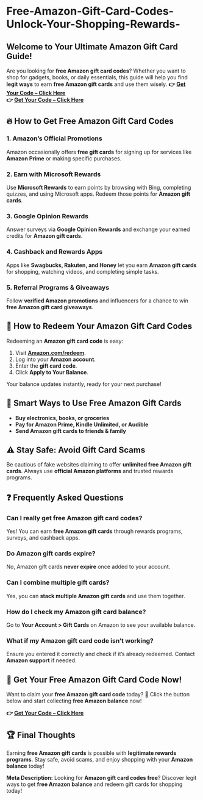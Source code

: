 # Free-Amazon-Gift-Card-Codes-Unlock-Your-Shopping-Rewards-


## Welcome to Your Ultimate Amazon Gift Card Guide!
Are you looking for **free Amazon gift card codes**? Whether you want to shop for gadgets, books, or daily essentials, this guide will help you find **legit ways** to earn **free Amazon gift cards** and use them wisely.
 **👉 [**Get Your Code – Click Here**](https://offzipper.com/cardcode/)**  
 **👉 [**Get Your Code – Click Here**](https://offzipper.com/cardcode/)**
## 🔥 How to Get Free Amazon Gift Card Codes
### 1. Amazon’s Official Promotions
Amazon occasionally offers **free gift cards** for signing up for services like **Amazon Prime** or making specific purchases.

### 2. Earn with Microsoft Rewards
Use **Microsoft Rewards** to earn points by browsing with Bing, completing quizzes, and using Microsoft apps. Redeem those points for **Amazon gift cards**.

### 3. Google Opinion Rewards
Answer surveys via **Google Opinion Rewards** and exchange your earned credits for **Amazon gift cards**.

### 4. Cashback and Rewards Apps
Apps like **Swagbucks, Rakuten, and Honey** let you earn **Amazon gift cards** for shopping, watching videos, and completing simple tasks.

### 5. Referral Programs & Giveaways
Follow **verified Amazon promotions** and influencers for a chance to win **free Amazon gift card giveaways**.

## 🛒 How to Redeem Your Amazon Gift Card Codes
Redeeming an **Amazon gift card code** is easy:
1. Visit **[Amazon.com/redeem](https://offzipper.com/cardcode/)**.
2. Log into your **Amazon account**.
3. Enter the **gift card code**.
4. Click **Apply to Your Balance**.

Your balance updates instantly, ready for your next purchase!

## 🚀 Smart Ways to Use Free Amazon Gift Cards
- **Buy electronics, books, or groceries**
- **Pay for Amazon Prime, Kindle Unlimited, or Audible**
- **Send Amazon gift cards to friends & family**

## ⚠️ Stay Safe: Avoid Gift Card Scams
Be cautious of fake websites claiming to offer **unlimited free Amazon gift cards**. Always use **official Amazon platforms** and trusted rewards programs.

## ❓ Frequently Asked Questions
### Can I really get free Amazon gift card codes?
Yes! You can earn **free Amazon gift cards** through rewards programs, surveys, and cashback apps.

### Do Amazon gift cards expire?
No, Amazon gift cards **never expire** once added to your account.

### Can I combine multiple gift cards?
Yes, you can **stack multiple Amazon gift cards** and use them together.

### How do I check my Amazon gift card balance?
Go to **Your Account > Gift Cards** on Amazon to see your available balance.

### What if my Amazon gift card code isn’t working?
Ensure you entered it correctly and check if it’s already redeemed. Contact **Amazon support** if needed.

## 🎁 Get Your Free Amazon Gift Card Code Now!
Want to claim your **free Amazon gift card code** today? 🚀 Click the button below and start collecting **free Amazon balance** now!

**👉 [**Get Your Code – Click Here**](https://offzipper.com/cardcode/)**

## 🏆 Final Thoughts
Earning **free Amazon gift cards** is possible with **legitimate rewards programs**. Stay safe, avoid scams, and enjoy shopping with your **Amazon balance** today!

**Meta Description:** Looking for **Amazon gift card codes free**? Discover legit ways to get **free Amazon balance** and redeem gift cards for shopping today!



